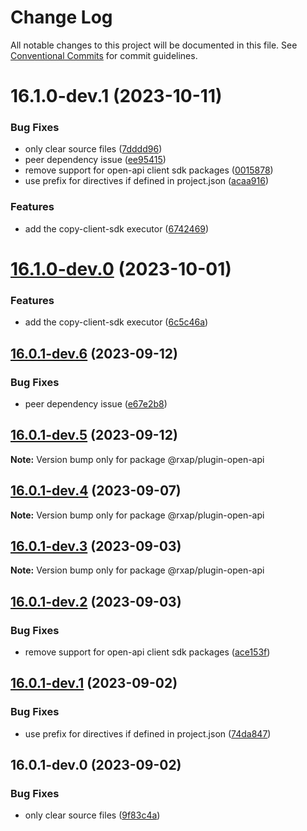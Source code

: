 # Change Log

All notable changes to this project will be documented in this file.
See [Conventional Commits](https://conventionalcommits.org) for commit guidelines.

# 16.1.0-dev.1 (2023-10-11)

### Bug Fixes

- only clear source files ([7dddd96](https://gitlab.com/rxap/packages/commit/7dddd96dcaa8be256e5bc6c41a93881ca9ac19ee))
- peer dependency issue ([ee95415](https://gitlab.com/rxap/packages/commit/ee95415370d9ef2396916d6c25061a0df791034a))
- remove support for open-api client sdk packages ([0015878](https://gitlab.com/rxap/packages/commit/0015878e53cba42943d37354ef5c7d5f17828fd7))
- use prefix for directives if defined in project.json ([acaa916](https://gitlab.com/rxap/packages/commit/acaa91657e477221ed6f36c589fe8546bd17f277))

### Features

- add the copy-client-sdk executor ([6742469](https://gitlab.com/rxap/packages/commit/674246926cb882ba6a94c5081e19bca8b74f3a59))

# [16.1.0-dev.0](https://gitlab.com/rxap/packages/compare/@rxap/plugin-open-api@16.0.1-dev.6...@rxap/plugin-open-api@16.1.0-dev.0) (2023-10-01)

### Features

- add the copy-client-sdk executor ([6c5c46a](https://gitlab.com/rxap/packages/commit/6c5c46a6d1f8f12d3f0f77117aa6070d7c2507e2))

## [16.0.1-dev.6](https://gitlab.com/rxap/packages/compare/@rxap/plugin-open-api@16.0.1-dev.5...@rxap/plugin-open-api@16.0.1-dev.6) (2023-09-12)

### Bug Fixes

- peer dependency issue ([e67e2b8](https://gitlab.com/rxap/packages/commit/e67e2b8eb884b598536d16c2c544a9ad9be5b53e))

## [16.0.1-dev.5](https://gitlab.com/rxap/packages/compare/@rxap/plugin-open-api@16.0.1-dev.4...@rxap/plugin-open-api@16.0.1-dev.5) (2023-09-12)

**Note:** Version bump only for package @rxap/plugin-open-api

## [16.0.1-dev.4](https://gitlab.com/rxap/packages/compare/@rxap/plugin-open-api@16.0.1-dev.3...@rxap/plugin-open-api@16.0.1-dev.4) (2023-09-07)

**Note:** Version bump only for package @rxap/plugin-open-api

## [16.0.1-dev.3](https://gitlab.com/rxap/packages/compare/@rxap/plugin-open-api@16.0.1-dev.2...@rxap/plugin-open-api@16.0.1-dev.3) (2023-09-03)

**Note:** Version bump only for package @rxap/plugin-open-api

## [16.0.1-dev.2](https://gitlab.com/rxap/packages/compare/@rxap/plugin-open-api@16.0.1-dev.1...@rxap/plugin-open-api@16.0.1-dev.2) (2023-09-03)

### Bug Fixes

- remove support for open-api client sdk packages ([ace153f](https://gitlab.com/rxap/packages/commit/ace153f977690e7714c3c4110600e2a8916a0d52))

## [16.0.1-dev.1](https://gitlab.com/rxap/packages/compare/@rxap/plugin-open-api@16.0.1-dev.0...@rxap/plugin-open-api@16.0.1-dev.1) (2023-09-02)

### Bug Fixes

- use prefix for directives if defined in project.json ([74da847](https://gitlab.com/rxap/packages/commit/74da8470f24f5e7b21404cb7f97973ec6630ae7b))

## 16.0.1-dev.0 (2023-09-02)

### Bug Fixes

- only clear source files ([9f83c4a](https://gitlab.com/rxap/packages/commit/9f83c4a4328de5e97841947856577789ebe744a0))
